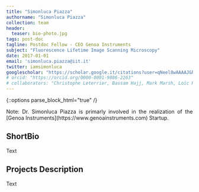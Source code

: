 ```yaml
---
title: "Simonluca Piazza"
authorname: "Simonluca Piazza"
collection: team
header:
  teaser: bio-photo.jpg
tags: post-doc
tagline: Postdoc Fellow - CEO Genoa Instruments
subject: "Fluorescence Lifetime Image Scanning Microscopy"
date: 2017-01-01
email: 'simonluca.piazza@iit.it'
twitter: iamsimonluca
googlescholar: "https://scholar.google.it/citations?user=qNeel8wAAAAJ&hl=it"
# orcid: "https://orcid.org/0000-0001-9886-2263"
# collaborators: "Christophe Leterrier, Bassam Hajj, Mark Marsh, Loïc Royer, Joe Grove"
---
```


{::options parse_block_html="true" /}

<p align= "justify">
Note: Dr. Simonluca Piazza is primarly involved in the realization of the [Genoa Instruments](https://www.genoainstruments.com) Startup. 
  
<h2>ShortBio</h2>
Text

<h2>Projects Description</h2>
Text

<!---{% include author-research-themes.html %}--->
<!---{% include team-member-collaborators.html %}--->
<!---{% include publication-list.html %}--->
